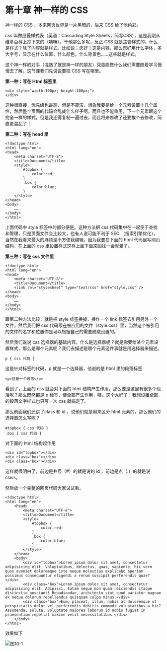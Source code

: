 第十章 神一样的 CSS
===

神一样的 CSS ，本来网页世界是一片黑暗的，后来 CSS 给了他色彩。

css 叫做层叠样式表（英语：Cascading Style Sheets，简写CSS），这是我刚从维基百科上抄下来的（嘻嘻）。干他那么多呢，反正 CSS 就是主管样式的，什么是样式？除了内容就是样式。比如说：您好！这是内容，那么您好用什么字体，多大字号，显示在什么位置，什么颜色，什么背景色……这些就是样式。

这个神一样的对手（混熟了就是神一样的朋友）究竟能做什么我们需要随着学习慢慢去了解。这节课我们先说说要把 CSS 写在哪里。

**第一种：写在 Html 标签里**

	<div style="width:100px; height:100px;">
	</div>

这种很直接，优先级也最高，但是不简洁，想象我要是给一个元素设置十几个属性，然后整个页面的代码会乱成什么样子啊。而且也不能重用，下一个元素跟这个完全一样的样式，但是我还得复制一遍过去，而且将来修改了还要挨个去修改，简直更混乱了！

**第二种：写在 head 里**

	<!doctype html>
	<html lang="en">
	<head>
		<meta charset="UTF-8">
		<title>Document</title>
		<style>
			#topbox {
				color:red;
			}
			.box {
				color:blue;
			}
		</style>
	</head>
	<body>
		……
	</body>
	</html>

上面代码中 style 标签中的部分便是。这种方法把 css 代码集中在一起便于查找和管理，只是页面文件会比较大，也有人说可能不利于 SEO （搜索引擎优化）。当然在我看来最大的麻烦是不方便我编辑。因为我要在下面的 html 代码里写网页结构，在上面的 css 里设置样式这样上面下面来回找一会就晕了。

**第三种：写在 css 文件里**

	<!doctype html>
	<html lang="en">
	<head>
		<meta charset="UTF-8">
		<title>Document</title>
		<link rel="stylesheet" type="text/css" href="style.css" />
	</head>
	<body>
		……
	</body>
	</html>

跟第二种方法比较，就是把 style 标签换掉，换作一个 link 标签去引用另外一个文件，然后我们把 css 代码写在被应用的文件（style.css）里，当然这个被引用的文件的名字和位置你是可以根据自己的需要随意设置的。

然后我们说说 css 选择器的基础内容。什么是选择器呢？就是你要给某个元素设置样式，那么是哪个元素呢？我们去描述是哪个元素这件事就是用选择器来描述。

	p { css 代码 }

这是针对标签的代码，p 就是一个选择器，他说的是 html 里的段落标签

	<p>这是一个段落</p>

看到了，上面的 css 就会对下面的 html 结构产生作用。那么要是这里有很多个段落呢？那么既然都是 p 标签，便全部产生作用，咦，这个太好了！我想设置全部的段落文字样式也只写一次 css 就搞定了。

那么前面我们还讲了class 和 id ，说他们就是用来区分 html 元素的，那么他们的选择器怎么写呢？

	#topbox { css 代码 }
	.box { css 代码 }

对下面的 html 结构起作用

	<div id="topbox"></div>
	<div class="box"></div>
	<div class="box"></div>

这样就很明白了，前边是井号（#）的就是说的 id ，前边是点（.）的就是说 class。

然后放一个完整的网页代码大家试试看。

	<!doctype html>
	<html lang="en">
		<head>
			<meta charset="UTF-8">
			<title>Document</title>
			<style>
				#topbox {
					color:red;
				}
				.box {
					color:blue;
				}
			</style>
		</head>
		<body>
			<div id="topbox">Lorem ipsum dolor sit amet, consectetur adipisicing elit. Voluptatibus, delectus, quas, sapiente, hic vero quos eveniet doloremque iste neque molestias explicabo aperiam possimus consequuntur eligendi a rerum suscipit perferendis quae?</div>
			<div class="box">Lorem ipsum dolor sit amet, consectetur adipisicing elit. Adipisci, totam neque non quam reiciendis itaque distinctio nesciunt! Repudiandae, architecto sint quod pariatur magnam ex neque dolorum repellendus quisquam culpa minus.</div>
			<div class="box">Eum, placeat, illum, nobis at doloremque ut perspiciatis dolor vel perferendis debitis commodi voluptatibus a hic? Assumenda, soluta, voluptate maiores laborum id nobis fugiat in praesentium repellat maxime velit necessitatibus.</div>
		</body>
	</html>

效果如下

![图10-1](images/10-1.png)
